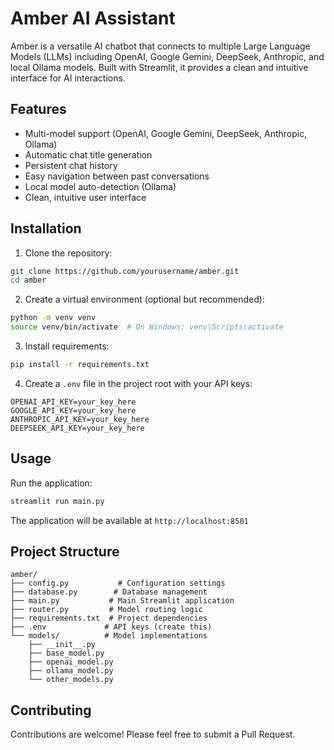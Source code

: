 # Amber AI Assistant

Amber is a versatile AI chatbot that connects to multiple Large Language Models (LLMs) including OpenAI, Google Gemini, DeepSeek, Anthropic, and local Ollama models. Built with Streamlit, it provides a clean and intuitive interface for AI interactions.

## Features
- Multi-model support (OpenAI, Google Gemini, DeepSeek, Anthropic, Ollama)
- Automatic chat title generation
- Persistent chat history
- Easy navigation between past conversations
- Local model auto-detection (Ollama)
- Clean, intuitive user interface

## Installation

1. Clone the repository:
```bash
git clone https://github.com/yourusername/amber.git
cd amber
```

2. Create a virtual environment (optional but recommended):
```bash
python -m venv venv
source venv/bin/activate  # On Windows: venv\Scripts\activate
```

3. Install requirements:
```bash
pip install -r requirements.txt
```

4. Create a `.env` file in the project root with your API keys:
```
OPENAI_API_KEY=your_key_here
GOOGLE_API_KEY=your_key_here
ANTHROPIC_API_KEY=your_key_here
DEEPSEEK_API_KEY=your_key_here
```

## Usage

Run the application:
```bash
streamlit run main.py
```

The application will be available at `http://localhost:8501`

## Project Structure
```
amber/
├── config.py           # Configuration settings
├── database.py        # Database management
├── main.py           # Main Streamlit application
├── router.py         # Model routing logic
├── requirements.txt  # Project dependencies
├── .env             # API keys (create this)
└── models/          # Model implementations
    ├── __init__.py
    ├── base_model.py
    ├── openai_model.py
    ├── ollama_model.py
    └── other_models.py
```

## Contributing
Contributions are welcome! Please feel free to submit a Pull Request.